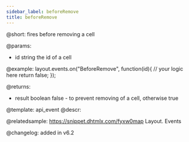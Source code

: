 ```yaml
---
sidebar_label: beforeRemove
title: beforeRemove
---          
```


@short: fires before removing a cell

@params:
- id		string		the id of a cell


@example:
layout.events.on("BeforeRemove", function(id){
	// your logic here
    return false;
});

@returns:
- result	boolean		false - to prevent removing of a cell, otherwise true




@template: api_event
@descr:

@relatedsample: https://snippet.dhtmlx.com/fyxw0map	Layout. Events

@changelog:
added in v6.2

